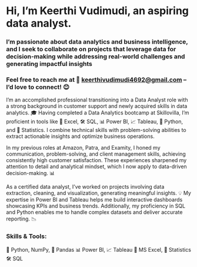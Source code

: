 # Hi, I’m Keerthi Vudimudi, an aspiring data analyst.
### I’m passionate about data analytics and business intelligence, and I seek to collaborate on projects that leverage data for decision-making while addressing real-world challenges and generating impactful insights
### Feel free to reach me at 📧 keerthivudimudi4692@gmail.com – I’d love to connect! 😊

I’m an accomplished professional transitioning into a Data Analyst role with a strong background in customer support and newly acquired skills in data analytics. 🎓 Having completed a Data Analytics bootcamp at Skillovilla, I’m proficient in tools like 📝 Excel, 🛠️ SQL, 📊 Power BI, 📈 Tableau, 🐍 Python, and 📐 Statistics. I combine technical skills with problem-solving abilities to extract actionable insights and optimize business operations.

In my previous roles at Amazon, Patra, and Examity, I honed my communication, problem-solving, and client management skills, achieving consistently high customer satisfaction. These experiences sharpened my attention to detail and analytical mindset, which I now apply to data-driven decision-making. 📊

As a certified data analyst, I’ve worked on projects involving data extraction, cleaning, and visualization, generating meaningful insights. 💡 My expertise in Power BI and Tableau helps me build interactive dashboards showcasing KPIs and business trends. Additionally, my proficiency in SQL and Python enables me to handle complex datasets and deliver accurate reporting. 📉

### Skills & Tools:
🐍 Python,  NumPy, 🐼 Pandas
📊 Power BI, 📈 Tableau
📑 MS Excel, 📐 Statistics
🛠️ SQL
